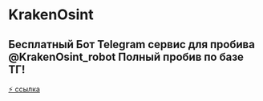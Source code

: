 # KrakenOsint 
Бесплатный Бот Telegram сервис для пробива @KrakenOsint_robot Полный пробив по базе ТГ!
--
[⚡ ссылка](https://t.me/KrakenOsint_robot)
